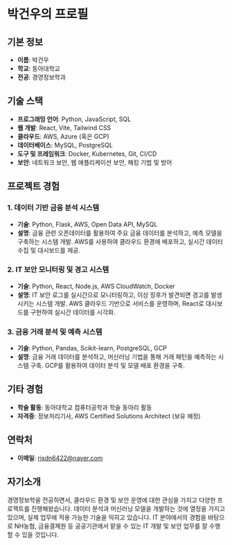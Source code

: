 # 박건우의 프로필

## 기본 정보
- **이름**: 박건우
- **학교**: 동아대학교
- **전공**: 경영정보학과 

## 기술 스택
- **프로그래밍 언어**: Python, JavaScript, SQL
- **웹 개발**: React, Vite, Tailwind CSS
- **클라우드**: AWS, Azure (혹은 GCP)
- **데이터베이스**: MySQL, PostgreSQL
- **도구 및 프레임워크**: Docker, Kubernetes, Git, CI/CD
- **보안**: 네트워크 보안, 웹 애플리케이션 보안, 해킹 기법 및 방어

## 프로젝트 경험

### 1. **데이터 기반 금융 분석 시스템**
- **기술**: Python, Flask, AWS, Open Data API, MySQL
- **설명**: 금융 관련 오픈데이터를 활용하여 주요 금융 데이터를 분석하고, 예측 모델을 구축하는 시스템 개발. AWS를 사용하여 클라우드 환경에 배포하고, 실시간 데이터 수집 및 대시보드를 제공.

### 2. **IT 보안 모니터링 및 경고 시스템**
- **기술**: Python, React, Node.js, AWS CloudWatch, Docker
- **설명**: IT 보안 로그를 실시간으로 모니터링하고, 이상 징후가 발견되면 경고를 발생시키는 시스템 개발. AWS 클라우드 기반으로 서비스를 운영하며, React로 대시보드를 구현하여 실시간 데이터를 시각화.

### 3. **금융 거래 분석 및 예측 시스템**
- **기술**: Python, Pandas, Scikit-learn, PostgreSQL, GCP
- **설명**: 금융 거래 데이터를 분석하고, 머신러닝 기법을 통해 거래 패턴을 예측하는 시스템 구축. GCP를 활용하여 데이터 분석 및 모델 배포 환경을 구축.

## 기타 경험
- **학술 활동**: 동아대학교 컴퓨터공학과 학술 동아리 활동
- **자격증**: 정보처리기사, AWS Certified Solutions Architect (보유 예정)

## 연락처
- **이메일**: rjsdn6422@naver.com

## 자기소개
경영정보학을 전공하면서, 클라우드 환경 및 보안 운영에 대한 관심을 가지고 다양한 프로젝트를 진행해왔습니다. 데이터 분석과 머신러닝 모델을 개발하는 것에 열정을 가지고 있으며, 실제 업무에 적용 가능한 기술을 익히고 있습니다. IT 분야에서의 경험을 바탕으로 NH농협, 금융결제원 등 공공기관에서 맡을 수 있는 IT 개발 및 보안 업무를 잘 수행할 수 있을 것입니다.
